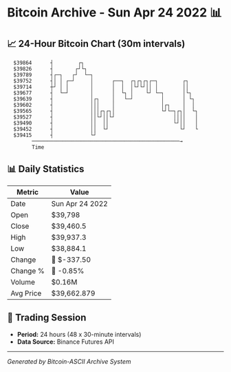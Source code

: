 # Bitcoin Archive - Sun Apr 24 2022 📊

## 📈 24-Hour Bitcoin Chart (30m intervals)

```
  $39864      ┤        ┌┐                                      
  $39826      ┤       ┌┘└┐                                     
  $39789      ┤┌─┐   ┌┘  └─┐                                   
  $39752      ┤│ │ ┌─┘     │      ┌──┐  ┌┐┌┐┌┐┌─┐        ┌┐    
  $39714      ┼┘ │ │       │      │  │  │└┘└┘││ │        ││    
  $39677      ┤  └─┘       │      │  └┐ │    └┘ └─┐      │└┐   
  $39639      ┤            │┌┐    │   └─┘         │      │ └┐  
  $39602      ┤            │││    │               │┌┐    │  │  
  $39565      ┤            │││┌┐┌┐│               └┘└─┐┌┐│  └┐ 
  $39527      ┤            ││└┘││└┘                   ││││   │ 
  $39490      ┤            ││  ││                     └┘││   │ 
  $39452      ┤            ││  └┘                       └┘   └ 
  $39415      ┤            └┘                                  
        ────────────────────────────────────────────────→
        Time
```

## 📊 Daily Statistics

| Metric | Value |
|--------|-------|
| Date | Sun Apr 24 2022 |
| Open | $39,798 |
| Close | $39,460.5 |
| High | $39,937.3 |
| Low | $38,884.1 |
| Change | 🔴 $-337.50 |
| Change % | 🔴 -0.85% |
| Volume | $0.16M |
| Avg Price | $39,662.879 |

## 📅 Trading Session

- **Period:** 24 hours (48 x 30-minute intervals)
- **Data Source:** Binance Futures API

---
*Generated by Bitcoin-ASCII Archive System*
